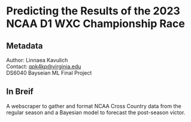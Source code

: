 # Predicting the Results of the 2023 NCAA D1 WXC Championship Race

## Metadata
Author: Linnaea Kavulich <br>
Contact: qpk4kp@virginia.edu <br>
DS6040 Bayseian ML Final Project

## In Breif
A webscraper to gather and format NCAA Cross Country data from the regular season and a Bayesian model to forecast the post-season victor.
